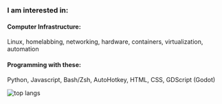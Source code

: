 ### I am interested in:

#### Computer Infrastructure:
Linux, homelabbing, networking, hardware, containers, virtualization, automation

#### Programming with these:

Python, Javascript, Bash/Zsh, AutoHotkey, HTML, CSS, GDScript (Godot)

![top langs](https://github-readme-stats-jay-griffins-projects.vercel.app/api/top-langs/?username=jaygriffinjay&layout=compact)
